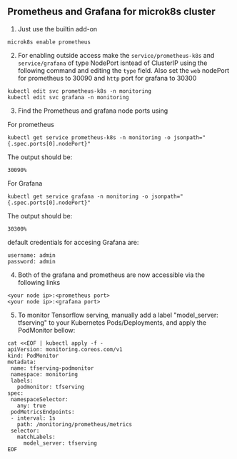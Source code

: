 ## Prometheus and Grafana for microk8s cluster

1. Just use the builtin add-on
```
microk8s enable prometheus
```
2. For enabling outside access make the `service/prometheus-k8s` and `service/grafana` of type NodePort isntead of ClusterIP using the following command and editing the `type` field. Also set the `web` nodePort for prometheus to 30090 and `http` port for grafana to 30300
```
kubectl edit svc prometheus-k8s -n monitoring
kubectl edit svc grafana -n monitoring
```
3. Find the Prometheus and grafana node ports using

For prometheus
```
kubectl get service prometheus-k8s -n monitoring -o jsonpath="{.spec.ports[0].nodePort}"
```
The output should be:
```
30090% 
```

For Grafana
```
kubectl get service grafana -n monitoring -o jsonpath="{.spec.ports[0].nodePort}"
```
The output should be:
```
30300% 
```


default credentials for accesing Grafana are:
```
username: admin
password: admin
```

4. Both of the grafana and prometheus are now accessible via the following links
```
<your node ip>:<prometheus port>
<your node ip>:<grafana port>
```
  5. To monitor Tensorflow serving, manually add a label "model_server: tfserving" to your Kubernetes Pods/Deployments, and apply the  PodMonitor bellow:
 ```
cat <<EOF | kubectl apply -f -
apiVersion: monitoring.coreos.com/v1
kind: PodMonitor
metadata:
  name: tfserving-podmonitor
  namespace: monitoring
  labels:
    podmonitor: tfserving
spec:
  namespaceSelector:
    any: true
  podMetricsEndpoints:
  - interval: 1s
    path: /monitoring/prometheus/metrics
  selector:
    matchLabels:
      model_server: tfserving
EOF
```
